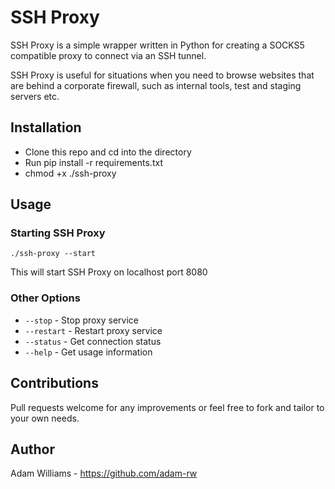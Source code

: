 # SSH Proxy

SSH Proxy is a simple wrapper written in Python for creating a SOCKS5 compatible proxy to connect via an SSH tunnel.

SSH Proxy is useful for situations when you need to browse websites that are behind a corporate firewall, such as internal tools, test and staging servers etc.

## Installation

* Clone this repo and cd into the directory
* Run pip install -r requirements.txt
* chmod +x ./ssh-proxy

## Usage

### Starting SSH Proxy

`./ssh-proxy --start`

This will start SSH Proxy on localhost port 8080

### Other Options

* `--stop` - Stop proxy service
* `--restart` - Restart proxy service
* `--status` - Get connection status
* `--help` - Get usage information

## Contributions

Pull requests welcome for any improvements or feel free to fork and tailor to your own needs.

## Author

Adam Williams - <https://github.com/adam-rw>